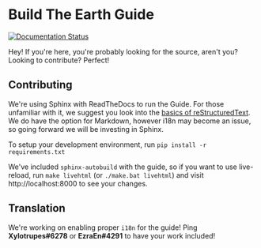 # Build The Earth Guide

[![Documentation Status](https://readthedocs.org/projects/bteguide/badge/?version=latest)](https://bteguide.readthedocs.io/en/latest/?badge=latest)

Hey! If you're here, you're probably looking for the source, aren't you? Looking to contribute? Perfect!

## Contributing

We're using Sphinx with ReadTheDocs to run the Guide. For those unfamiliar with it, we suggest you look into the [basics of reStructuredText](https://www.sphinx-doc.org/en/master/usage/restructuredtext/basics.html). We do have the option for Markdown, however i18n may become an issue, so going forward we will be investing in Sphinx.

To setup your development environment, run `pip install -r requirements.txt`

We've included `sphinx-autobuild` with the guide, so if you want to use live-reload, run `make livehtml` (or `./make.bat livehtml`) and visit http://localhost:8000 to see your changes.

## Translation

We're working on enabling proper `i18n` for the guide! Ping **Xylotrupes#6278** or **EzraEn#4291** to have your work included!

